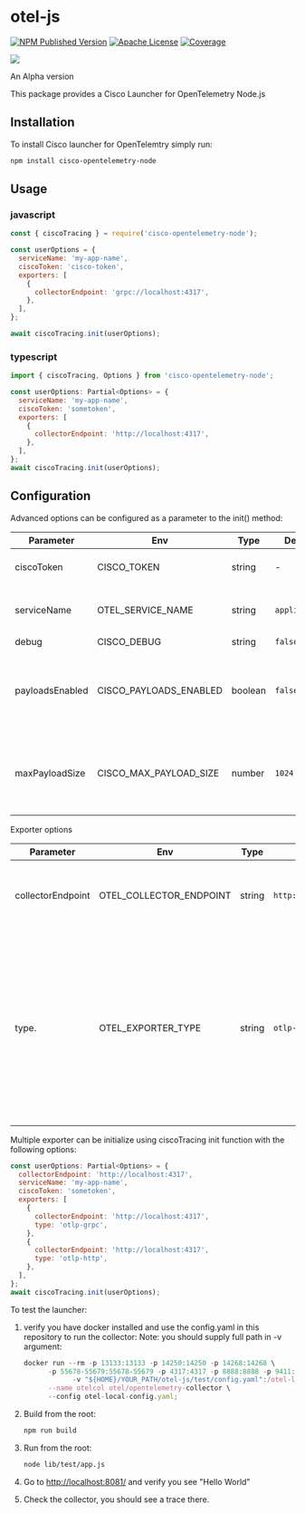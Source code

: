 # otel-js

[![NPM Published Version][npm-image]][npm-url]
[![Apache License][license-image]][license-image]
[![Coverage][coverage-image]][coverage-url]

<p><a>
   <img src=https://github.com/epsagon/otel-js/actions/workflows/ci.yaml/badge.svg?style=for-the-badge>
</a></p>

An Alpha version

This package provides a Cisco Launcher for OpenTelemetry Node.js

## Installation

To install Cisco launcher for OpenTelemtry simply run:

```sh
npm install cisco-opentelemetry-node
```

## Usage

### javascript

```javascript
const { ciscoTracing } = require('cisco-opentelemetry-node');

const userOptions = {
  serviceName: 'my-app-name',
  ciscoToken: 'cisco-token',
  exporters: [
    {
      collectorEndpoint: 'grpc://localhost:4317',
    },
  ],
};

await ciscoTracing.init(userOptions);
```

### typescript

```javascript
import { ciscoTracing, Options } from 'cisco-opentelemetry-node';

const userOptions: Partial<Options> = {
  serviceName: 'my-app-name',
  ciscoToken: 'sometoken',
  exporters: [
    {
      collectorEndpoint: 'http://localhost:4317',
    },
  ],
};
await ciscoTracing.init(userOptions);
```

## Configuration

Advanced options can be configured as a parameter to the init() method:

| Parameter       | Env                    | Type    | Default       | Description                                                       |
| --------------- | ---------------------- | ------- | ------------- | ----------------------------------------------------------------- |
| ciscoToken      | CISCO_TOKEN            | string  | -             | Cisco account token                                               |
| serviceName     | OTEL_SERVICE_NAME      | string  | `application` | Application name that will be set for traces                      |
| debug           | CISCO_DEBUG            | string  | `false`       | Debug logs                                                        |
| payloadsEnabled | CISCO_PAYLOADS_ENABLED | boolean | `false`       | The number in bytes of the maximum payload to capture for request |
| maxPayloadSize  | CISCO_MAX_PAYLOAD_SIZE | number  | `1024`        | The number in bytes of the maximum payload to capture for request |

Exporter options

| Parameter         | Env                     | Type   | Default                 | Description                                                                                                                                         |
| ----------------- | ----------------------- | ------ | ----------------------- | --------------------------------------------------------------------------------------------------------------------------------------------------- |
| collectorEndpoint | OTEL_COLLECTOR_ENDPOINT | string | `http://localhost:4317` | The address of the trace collector to send traces to                                                                                                |
| type.             | OTEL_EXPORTER_TYPE      | string | `otlp-grpc`             | The exporter type to use (Currently `otlp-grpc`, `otlp-http` are supported). Multiple exporter option available via init function see example below |

Multiple exporter can be initialize using ciscoTracing init function with the following options:

```javascript
const userOptions: Partial<Options> = {
  collectorEndpoint: 'http://localhost:4317',
  serviceName: 'my-app-name',
  ciscoToken: 'sometoken',
  exporters: [
    {
      collectorEndpoint: 'http://localhost:4317',
      type: 'otlp-grpc',
    },
    {
      collectorEndpoint: 'http://localhost:4317',
      type: 'otlp-http',
    },
  ],
};
await ciscoTracing.init(userOptions);
```

To test the launcher:

1. verify you have docker installed and use the config.yaml in this repository to run the collector:
   Note: you should supply full path in -v argument:

   ```javascript
   docker run --rm -p 13133:13133 -p 14250:14250 -p 14268:14268 \
         -p 55678-55679:55678-55679 -p 4317:4317 -p 8888:8888 -p 9411:9411 \
               -v "${HOME}/YOUR_PATH/otel-js/test/config.yaml":/otel-local-config.yaml \
         --name otelcol otel/opentelemetry-collector \
         --config otel-local-config.yaml;
   ```

2. Build from the root:

   ```sh
   npm run build
   ```

3. Run from the root:

   ```sh
   node lib/test/app.js
   ```

4. Go to <http://localhost:8081/> and verify you see "Hello World"
5. Check the collector, you should see a trace there.

[npm-url]: https://www.npmjs.com/package/cisco-opentelemetry-node
[npm-image]: https://img.shields.io/github/v/release/epsagon/otel-js?include_prereleases&style=for-the-badge
[license-url]: https://github.com/https://github.com/epsagon/otel-js/blob/main/LICENSE
[license-image]: https://img.shields.io/badge/license-Apache_2.0-green.svg?style=for-the-badge
[coverage-url]: https://codecov.io/gh/epsagon/otel-js/branch/main/
[coverage-image]: https://img.shields.io/codecov/c/github/epsagon/otel-js?style=for-the-badge

